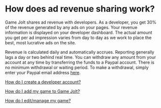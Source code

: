 # How does ad revenue sharing work?

Game Jolt shares ad revenue with developers. As a developer,  you get 30% of the revenue generated by any ads on your pages. Your revenue information is displayed on your developer dashboard. The actual amount you get per ad impression varies from day to day as we work to place the best, most lucrative ads on the site.

Revenue is calculated daily and automatically accrues. Reporting generally lags a day or two behind real time. You can withdraw any amount from your account at any time by transferring the funds to a Paypal account. There is no minimum withdrawal or waiting period. To make a withdrawal, simply enter your Paypal email address [here](http://gamejolt.com/dashboard/developer/withdraw-funds/).

[How do I create a developer account?](/dev-account/index.md)

[How do I add my game to Game Jolt?](/add-game/index.md)

[How do I edit/manage my game?](/edit-game/index.md)
